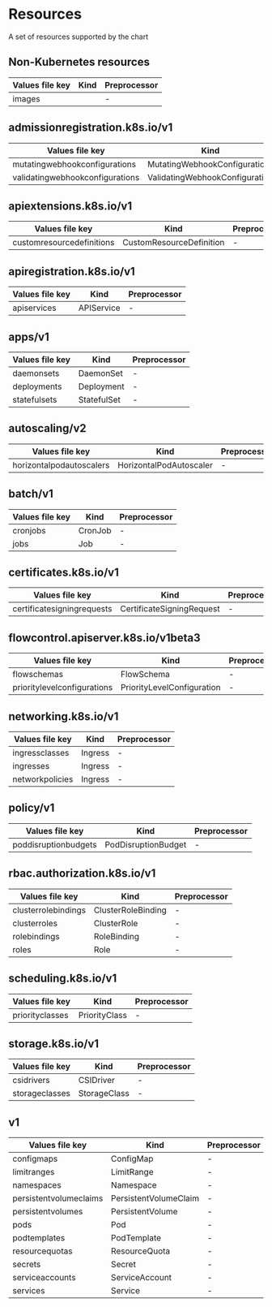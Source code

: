 # Resources

A set of resources supported by the chart

## Non-Kubernetes resources

| Values file key | Kind | Preprocessor |
| --------------- | ---- | ------------ |
| images   |  | - |


## admissionregistration.k8s.io/v1

| Values file key | Kind | Preprocessor |
| --------------- | ---- | ------------ |
| mutatingwebhookconfigurations   | MutatingWebhookConfiguration | - |
| validatingwebhookconfigurations   | ValidatingWebhookConfiguration | - |


## apiextensions.k8s.io/v1

| Values file key | Kind | Preprocessor |
| --------------- | ---- | ------------ |
| customresourcedefinitions   | CustomResourceDefinition | - |


## apiregistration.k8s.io/v1

| Values file key | Kind | Preprocessor |
| --------------- | ---- | ------------ |
| apiservices   | APIService | - |


## apps/v1

| Values file key | Kind | Preprocessor |
| --------------- | ---- | ------------ |
| daemonsets   | DaemonSet | - |
| deployments   | Deployment | - |
| statefulsets   | StatefulSet | - |


## autoscaling/v2

| Values file key | Kind | Preprocessor |
| --------------- | ---- | ------------ |
| horizontalpodautoscalers   | HorizontalPodAutoscaler | - |


## batch/v1

| Values file key | Kind | Preprocessor |
| --------------- | ---- | ------------ |
| cronjobs   | CronJob | - |
| jobs   | Job | - |


## certificates.k8s.io/v1

| Values file key | Kind | Preprocessor |
| --------------- | ---- | ------------ |
| certificatesigningrequests   | CertificateSigningRequest | - |


## flowcontrol.apiserver.k8s.io/v1beta3

| Values file key | Kind | Preprocessor |
| --------------- | ---- | ------------ |
| flowschemas   | FlowSchema | - |
| prioritylevelconfigurations   | PriorityLevelConfiguration | - |


## networking.k8s.io/v1

| Values file key | Kind | Preprocessor |
| --------------- | ---- | ------------ |
| ingressclasses   | Ingress | - |
| ingresses   | Ingress | - |
| networkpolicies   | Ingress | - |


## policy/v1

| Values file key | Kind | Preprocessor |
| --------------- | ---- | ------------ |
| poddisruptionbudgets   | PodDisruptionBudget | - |


## rbac.authorization.k8s.io/v1

| Values file key | Kind | Preprocessor |
| --------------- | ---- | ------------ |
| clusterrolebindings   | ClusterRoleBinding | - |
| clusterroles   | ClusterRole | - |
| rolebindings   | RoleBinding | - |
| roles   | Role | - |


## scheduling.k8s.io/v1

| Values file key | Kind | Preprocessor |
| --------------- | ---- | ------------ |
| priorityclasses   | PriorityClass | - |


## storage.k8s.io/v1

| Values file key | Kind | Preprocessor |
| --------------- | ---- | ------------ |
| csidrivers   | CSIDriver | - |
| storageclasses   | StorageClass | - |


## v1

| Values file key | Kind | Preprocessor |
| --------------- | ---- | ------------ |
| configmaps   | ConfigMap | - |
| limitranges   | LimitRange | - |
| namespaces   | Namespace | - |
| persistentvolumeclaims   | PersistentVolumeClaim | - |
| persistentvolumes   | PersistentVolume | - |
| pods   | Pod | - |
| podtemplates   | PodTemplate | - |
| resourcequotas   | ResourceQuota | - |
| secrets   | Secret | - |
| serviceaccounts   | ServiceAccount | - |
| services   | Service | - |